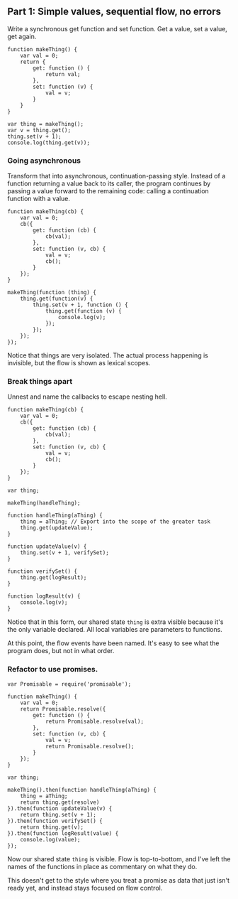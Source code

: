 ## Part 1: Simple values, sequential flow, no errors

Write a synchronous get function and set function. Get a value, set a value, get again.

```
function makeThing() {
	var val = 0;
	return {
		get: function () {
			return val;
		},
		set: function (v) {
			val = v;
		}
	}
}

var thing = makeThing();
var v = thing.get();
thing.set(v + 1);
console.log(thing.get(v));
```

### Going asynchronous

Transform that into asynchronous, continuation-passing style. Instead of a function returning a value back to its caller, the program continues by passing a value forward to the remaining code: calling a continuation function with a value.

```
function makeThing(cb) {
	var val = 0;
	cb({
		get: function (cb) {
			cb(val);
		},
		set: function (v, cb) {
			val = v;
			cb();
		}
	});
}

makeThing(function (thing) {
	thing.get(function(v) {
		thing.set(v + 1, function () {
			thing.get(function (v) {
				console.log(v);
			});
		});
	});
});
```
Notice that things are very isolated. The actual process happening is invisible, but the flow is shown as lexical scopes.

### Break things apart

Unnest and name the callbacks to escape nesting hell.

```
function makeThing(cb) {
	var val = 0;
	cb({
		get: function (cb) {
			cb(val);
		},
		set: function (v, cb) {
			val = v;
			cb();
		}
	});
}

var thing;

makeThing(handleThing);

function handleThing(aThing) {
	thing = aThing; // Export into the scope of the greater task
	thing.get(updateValue);
}

function updateValue(v) {
	thing.set(v + 1, verifySet);
}
	
function verifySet() {
	thing.get(logResult);
}

function logResult(v) {
	console.log(v);
}
```

Notice that in this form, our shared state `thing` is extra visible because it's the only variable declared. All local variables are parameters to functions.

At this point, the flow events have been named. It's easy to see what the program does, but not in what order.

### Refactor to use promises.

```
var Promisable = require('promisable');

function makeThing() {
	var val = 0;
	return Promisable.resolve({
		get: function () {
			return Promisable.resolve(val);
		},
		set: function (v, cb) {
			val = v;
			return Promisable.resolve();
		}
	});
}

var thing;

makeThing().then(function handleThing(aThing) {
	thing = aThing;
	return thing.get(resolve)
}).then(function updateValue(v) {
	return thing.set(v + 1);
}).then(function verifySet() {
	return thing.get(v);
}).then(function logResult(value) {
	console.log(value);
});
```

Now our shared state `thing` is visible. Flow is top-to-bottom, and I've left the names of the functions in place  as commentary on what they do.

This doesn't get to the style where you treat a promise as data that just isn't ready yet, and instead stays focused on flow control.